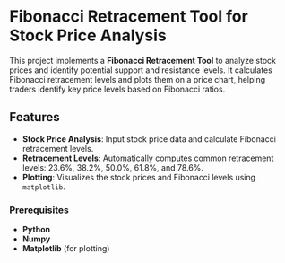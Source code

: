 # Fibonacci Retracement Tool for Stock Price Analysis

This project implements a **Fibonacci Retracement Tool** to analyze stock prices and identify potential support and resistance levels. It calculates Fibonacci retracement levels and plots them on a price chart, helping traders identify key price levels based on Fibonacci ratios.

## Features

- **Stock Price Analysis**: Input stock price data and calculate Fibonacci retracement levels.
- **Retracement Levels**: Automatically computes common retracement levels: 23.6%, 38.2%, 50.0%, 61.8%, and 78.6%.
- **Plotting**: Visualizes the stock prices and Fibonacci levels using `matplotlib`.


### Prerequisites

- **Python**
- **Numpy**
- **Matplotlib** (for plotting)